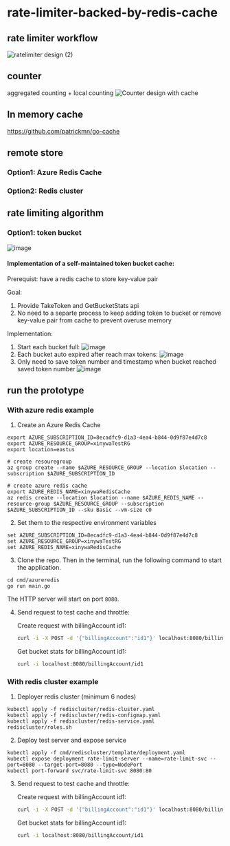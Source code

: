 # rate-limiter-backed-by-redis-cache
## rate limiter workflow

![ratelimiter design (2)](https://github.com/Xinyue-Wang/rate-limiter-backed-by-redis-cache/assets/37516611/529faeec-7269-4701-9ac9-f97914551020)

## counter
aggregated counting + local counting
![Counter design with cache](https://github.com/Xinyue-Wang/rate-limiter-backed-by-redis-cache/assets/37516611/0bf4e623-17eb-4466-9a49-40fdddba71f8)

## In memory cache
https://github.com/patrickmn/go-cache

## remote store
### Option1: Azure Redis Cache


### Option2: Redis cluster


## rate limiting algorithm
### Option1: token bucket
 ![image](https://github.com/Xinyue-Wang/token_bucket_cache/assets/37516611/27cf75b1-2198-466b-9f57-a26a82f40c0e)

#### Implementation of a self-maintained token bucket cache:
Prerequist: have a redis cache to store key-value pair

Goal:  
1. Provide TakeToken and GetBucketStats api
2. No need to a separte process to keep adding token to bucket or remove key-value pair from cache to prevent overuse memory

Implementation:
1. Start each bucket full:
![image](https://github.com/Xinyue-Wang/token_bucket_cache/assets/37516611/661b1819-d24e-4a06-b6d8-f1f508b43be2)
2. Each bucket auto expired after reach max tokens:
![image](https://github.com/Xinyue-Wang/token_bucket_cache/assets/37516611/faa8a8ee-4f6d-4a8f-bdbb-e32460e47901)
3. Only need to save token number and timestamp when bucket reached saved token number
![image](https://github.com/Xinyue-Wang/rate-limiting-with-distributed-cache/assets/37516611/87df442d-2048-45f7-94be-f0fcbc01486c)


## run the prototype
### With azure redis example

1. Create an Azure Redis Cache
```shell
export AZURE_SUBSCRIPTION_ID=8ecadfc9-d1a3-4ea4-b844-0d9f87e4d7c8
export AZURE_RESOURCE_GROUP=xinywaTestRG
export location=eastus

# create resouregroup
az group create --name $AZURE_RESOURCE_GROUP --location $location --subscription $AZURE_SUBSCRIPTION_ID

# create azure redis cache
export AZURE_REDIS_NAME=xinywaRedisCache
az redis create --location $location --name $AZURE_REDIS_NAME --resource-group $AZURE_RESOURCE_GROUP --subscription $AZURE_SUBSCRIPTION_ID --sku Basic --vm-size c0
```

2. Set them to the respective environment variables

```shell
set AZURE_SUBSCRIPTION_ID=8ecadfc9-d1a3-4ea4-b844-0d9f87e4d7c8
set AZURE_RESOURCE_GROUP=xinywaTestRG
set AZURE_REDIS_NAME=xinywaRedisCache
```
3. Clone the repo. Then in the terminal, run the following command to start the application.

```shell
cd cmd/azureredis
go run main.go
```
The HTTP server will start on port `8080`.

4. Send request to test cache and throttle:

   Create request with billingAccount id1:
   ```bash
   curl -i -X POST -d '{"billingAccount":"id1"}' localhost:8080/billingAccount/
   ``` 

   Get bucket stats for billingAccount id1:
   ```bash
   curl -i localhost:8080/billingAccount/id1
   ```

### With redis cluster example
1. Deployer redis cluster (minimum 6 nodes)
```
kubectl apply -f rediscluster/redis-cluster.yaml
kubectl apply -f rediscluster/redis-configmap.yaml
kubectl apply -f rediscluster/redis-service.yaml
rediscluster/roles.sh
```

2. Deploy test server and expose service
```
kubectl apply -f cmd/rediscluster/template/deployment.yaml
kubectl expose deployment rate-limit-server --name=rate-limit-svc --port=8080 --target-port=8080 --type=NodePort
kubectl port-forward svc/rate-limit-svc 8080:80
```
3. Send request to test cache and throttle:

   Create request with billingAccount id1:
   ```bash
   curl -i -X POST -d '{"billingAccount":"id1"}' localhost:8080/billingAccount/
   ``` 

   Get bucket stats for billingAccount id1:
   ```bash
   curl -i localhost:8080/billingAccount/id1
   ```

  
